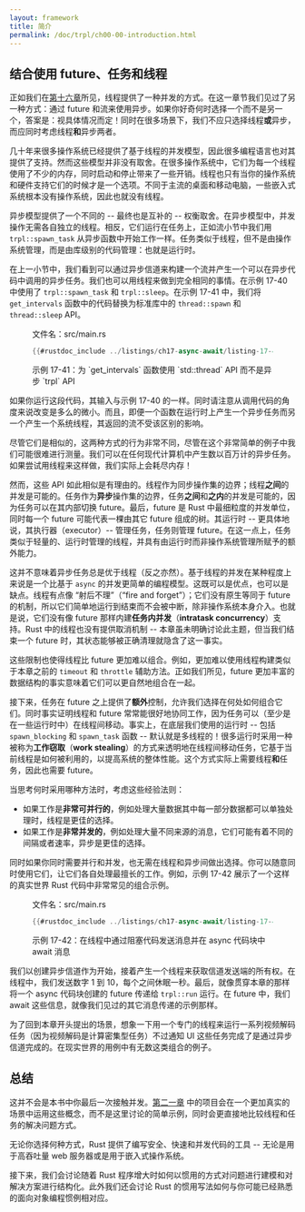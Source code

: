 ```yaml
---
layout: framework
title: 简介
permalink: /doc/trpl/ch00-00-introduction.html
---
```

## 结合使用 future、任务和线程

<!-- https://github.com/rust-lang/book/blob/main/src/ch17-06-futures-tasks-threads.md -->
<!-- commit 06d73f3935dfec895aec9790127dc8b6fc827ce1 -->

正如我们在[第十六章][ch16]所见，线程提供了一种并发的方式。在这一章节我们见过了另一种方式：通过 future 和流来使用异步。如果你好奇何时选择一个而不是另一个，答案是：视具体情况而定！同时在很多场景下，我们不应只选择线程**或**异步，而应同时考虑线程**和**异步两者。

几十年来很多操作系统已经提供了基于线程的并发模型，因此很多编程语言也对其提供了支持。然而这些模型并非没有取舍。在很多操作系统中，它们为每一个线程使用了不少的内存，同时启动和停止带来了一些开销。线程也只有当你的操作系统和硬件支持它们的时候才是一个选项。不同于主流的桌面和移动电脑，一些嵌入式系统根本没有操作系统，因此也就没有线程。

异步模型提供了一个不同的 -- 最终也是互补的 -- 权衡取舍。在异步模型中，并发操作无需各自独立的线程。相反，它们运行在任务上，正如流小节中我们用 `trpl::spawn_task` 从异步函数中开始工作一样。任务类似于线程，但不是由操作系统管理，而是由库级别的代码管理：也就是运行时。

在上一小节中，我们看到可以通过异步信道来构建一个流并产生一个可以在异步代码中调用的异步任务。我们也可以用线程来做到完全相同的事情。在示例 17-40 中使用了 `trpl::spawn_task` 和 `trpl::sleep`。在示例 17-41 中，我们将 `get_intervals` 函数中的代码替换为标准库中的 `thread::spawn` 和 `thread::sleep` API。

<figure class="listing">

<span class="file-name">文件名：src/main.rs</span>

```rust
{{#rustdoc_include ../listings/ch17-async-await/listing-17-41/src/main.rs:threads}}
```

<figcaption>示例 17-41：为 `get_intervals` 函数使用 `std::thread` API 而不是异步 `trpl` API</figcaption>

</figure>

如果你运行这段代码，其输入与示例 17-40 的一样。同时请注意从调用代码的角度来说改变是多么的微小。而且，即便一个函数在运行时上产生一个异步任务而另一个产生一个系统线程，其返回的流不受该区别的影响。

尽管它们是相似的，这两种方式的行为非常不同，尽管在这个非常简单的例子中我们可能很难进行测量。我们可以在任何现代计算机中产生数以百万计的异步任务。如果尝试用线程来这样做，我们实际上会耗尽内存！

然而，这些 API 如此相似是有理由的。线程作为同步操作集的边界；线程**之间**的并发是可能的。任务作为**异步**操作集的边界，任务**之间**和**之内**的并发是可能的，因为任务可以在其内部切换 future。最后，future 是 Rust 中最细粒度的并发单位，同时每一个 future 可能代表一棵由其它 future 组成的树。其运行时 -- 更具体地说，其执行器（executor）-- 管理任务，任务则管理 future。在这一点上，任务类似于轻量的、运行时管理的线程，并具有由运行时而非操作系统管理所赋予的额外能力。

这并不意味着异步任务总是优于线程（反之亦然）。基于线程的并发在某种程度上来说是一个比基于 `async` 的并发更简单的编程模型。这既可以是优点，也可以是缺点。线程有点像 “射后不理”（“fire and forget”）；它们没有原生等同于 future 的机制，所以它们简单地运行到结束而不会被中断，除非操作系统本身介入。也就是说，它们没有像 future 那样内建**任务内并发**（**intratask concurrency**）支持。Rust 中的线程也没有提供取消机制 -- 本章虽未明确讨论此主题，但当我们结束一个 future 时，其状态能够被正确清理就隐含了这一事实。

这些限制也使得线程比 future 更加难以组合。例如，更加难以使用线程构建类似于本章之前的 `timeout` 和 `throttle` 辅助方法。正如我们所见，future 更加丰富的数据结构的事实意味着它们可以更自然地组合在一起。

接下来，任务在 future 之上提供了**额外**控制，允许我们选择在何处如何组合它们。同时事实证明线程和 future 常常能很好地协同工作，因为任务可以（至少是在一些运行时中）在线程间移动。事实上，在底层我们使用的运行时 -- 包括 `spawn_blocking` 和 `spawn_task` 函数 -- 默认就是多线程的！很多运行时采用一种被称为**工作窃取**（**work stealing**）的方式来透明地在线程间移动任务，它基于当前线程是如何被利用的，以提高系统的整体性能。这个方式实际上需要线程**和**任务，因此也需要 future。

当思考何时采用哪种方法时，考虑这些经验法则：

- 如果工作是**非常可并行的**，例如处理大量数据其中每一部分数据都可以单独处理时，线程是更佳的选择。
- 如果工作是**非常并发的**，例如处理大量不同来源的消息，它们可能有着不同的间隔或者速率，异步是更佳的选择。

同时如果你同时需要并行和并发，也无需在线程和异步间做出选择。你可以随意同时使用它们，让它们各自处理最擅长的工作。例如，示例 17-42 展示了一个这样的真实世界 Rust 代码中非常常见的组合示例。

<figure class="listing">

<span class="file-name">文件名：src/main.rs</span>

```rust
{{#rustdoc_include ../listings/ch17-async-await/listing-17-42/src/main.rs:all}}
```

<figcaption>示例 17-42：在线程中通过阻塞代码发送消息并在 async 代码块中 await 消息</figcaption>

</figure>

我们以创建异步信道作为开始，接着产生一个线程来获取信道发送端的所有权。在线程中，我们发送数字 1 到 10，每个之间休眠一秒。最后，就像贯穿本章的那样将一个 async 代码块创建的 future 传递给 `trpl::run` 运行。在 future 中，我们 await 这些信息，就像我们见过的其它消息传递的示例那样。

为了回到本章开头提出的场景，想象一下用一个专门的线程来运行一系列视频解码任务（因为视频解码是计算密集型任务）不过通知 UI 这些任务完成了是通过异步信道完成的。在现实世界的用例中有无数这类组合的例子。

## 总结

这并不会是本书中你最后一次接触并发。[第二一章][ch21] 中的项目会在一个更加真实的场景中运用这些概念，而不是这里讨论的简单示例，同时会更直接地比较线程和任务的解决问题方式。

无论你选择何种方式，Rust 提供了编写安全、快速和并发代码的工具 -- 无论是用于高吞吐量 web 服务器或是用于嵌入式操作系统。

接下来，我们会讨论随着 Rust 程序增大时如何以惯用的方式对问题进行建模和对解决方案进行结构化。此外我们还会讨论 Rust 的惯用写法如何与你可能已经熟悉的面向对象编程惯例相对应。

[ch16]: ch16-00-concurrency.html
[combining-futures]: ch17-03-more-futures.html#构建我们自己的异步抽象
[streams]: ch17-04-streams.html#组合流
[ch21]: ch21-00-final-project-a-web-server.html
